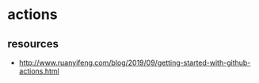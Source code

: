 # actions


## resources
- http://www.ruanyifeng.com/blog/2019/09/getting-started-with-github-actions.html
